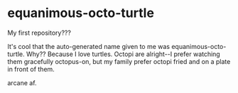 # equanimous-octo-turtle
My first repository???

It's cool that the auto-generated name given to me was equanimous-octo-turtle.
Why??
Because I love turtles. Octopi are alright--I prefer watching them gracefully octopus-on, but my family prefer octopi fried and on a plate in front of them.

arcane af. 

